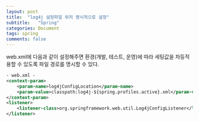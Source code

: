 ```yaml
---
layout: post
title:  "log4j 설정파일 위치 명시적으로 설정"
subtitle:   "Spring"
categories: Document
tags: spring
comments: false
---
```


web.xml에 다음과 같이 설정해주면 환경(개발, 테스트, 운영)에 따라 세팅값을 차등적용할 수 있도록 파일 경로를 명시할 수 있다.

```xml
- web.xml -
<context-param>
	<param-name>log4jConfigLocation</param-name>
  	<param-value>classpath:log4j-${spring.profiles.active}.xml</param-value>
</context-param>
<listener>
  	<listener-class>org.springframework.web.util.Log4jConfigListener</listener-class>
</listener>
```

